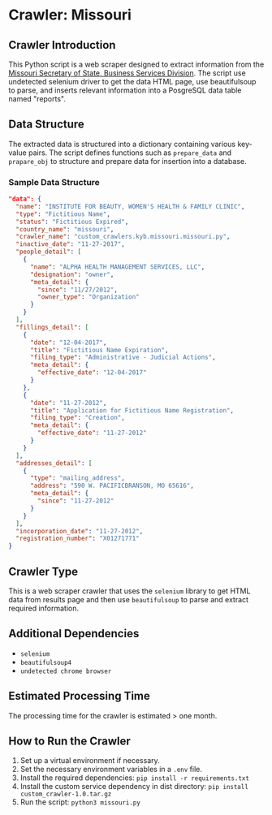 # Crawler: Missouri

## Crawler Introduction
This Python script is a web scraper designed to extract information from the [Missouri Secretary of State, Business Services Division](https://bsd.sos.mo.gov/BusinessEntity/BESearch.aspx?SearchType=0). The script use undetected selenium driver to get the data HTML page, use beautifulsoup to parse, and inserts relevant information into a PosgreSQL data table named "reports".

## Data Structure
The extracted data is structured into a dictionary containing various key-value pairs. The script defines functions such as `prepare_data` and `prapare_obj` to structure and prepare data for insertion into a database.

### Sample Data Structure
```json
"data": {
  "name": "INSTITUTE FOR BEAUTY, WOMEN'S HEALTH & FAMILY CLINIC",
  "type": "Fictitious Name",
  "status": "Fictitious Expired",
  "country_name": "missouri",
  "crawler_name": "custom_crawlers.kyb.missouri.missouri.py",
  "inactive_date": "11-27-2017",
  "people_detail": [
    {
      "name": "ALPHA HEALTH MANAGEMENT SERVICES, LLC",
      "designation": "owner",
      "meta_detail": {
        "since": "11/27/2012",
        "owner_type": "Organization"
      }
    }
  ],
  "fillings_detail": [
    {
      "date": "12-04-2017",
      "title": "Fictitious Name Expiration",
      "filing_type": "Administrative - Judicial Actions",
      "meta_detail": {
        "effective_date": "12-04-2017"
      }
    },
    {
      "date": "11-27-2012",
      "title": "Application for Fictitious Name Registration",
      "filing_type": "Creation",
      "meta_detail": {
        "effective_date": "11-27-2012"
      }
    }
  ],
  "addresses_detail": [
    {
      "type": "mailing_address",
      "address": "590 W. PACIFICBRANSON, MO 65616",
      "meta_detail": {
        "since": "11-27-2012"
      }
    }
  ],
  "incorporation_date": "11-27-2012",
  "registration_number": "X01271771"
}
```

## Crawler Type
This is a web scraper crawler that uses the `selenium` library to get HTML data from results page and then use `beautifulsoup` to parse and extract required information.

## Additional Dependencies
- `selenium`
- `beautifulsoup4`
- `undetected chrome browser`

## Estimated Processing Time
The processing time for the crawler is estimated > one month.

## How to Run the Crawler
1. Set up a virtual environment if necessary.
2. Set the necessary environment variables in a `.env` file.
3. Install the required dependencies: `pip install -r requirements.txt`
4. Install the custom service dependency in dist directory: `pip install custom_crawler-1.0.tar.gz` 
5. Run the script: `python3 missouri.py`